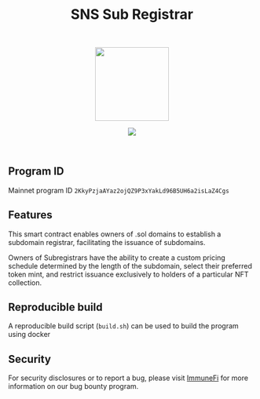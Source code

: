 <h1 align="center">SNS Sub Registrar</h1>
<br />
<p align="center">

<p align="center">
<img width="150" src="https://i.imgur.com/XkeyxdG.png/"/>
</p>

<p align="center">
<a href="https://twitter.com/sns">
<img src="https://img.shields.io/twitter/url?label=SNS&style=social&url=https%3A%2F%2Ftwitter.com%2Fsns">
</a>
</p>
<br />

## Program ID

Mainnet program ID `2KkyPzjaAYaz2ojQZ9P3xYakLd96B5UH6a2isLaZ4Cgs`

## Features

This smart contract enables owners of .sol domains to establish a subdomain registrar, facilitating the issuance of subdomains.

Owners of Subregistrars have the ability to create a custom pricing schedule determined by the length of the subdomain, select their preferred token mint, and restrict issuance exclusively to holders of a particular NFT collection.

## Reproducible build

A reproducible build script (`build.sh`) can be used to build the program using docker

## Security

For security disclosures or to report a bug, please visit [ImmuneFi](https://immunefi.com/bounty/sns/) for more information on our bug bounty program.
